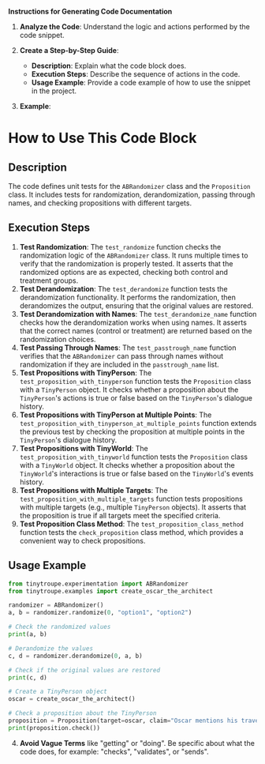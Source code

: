 **Instructions for Generating Code Documentation**

1. **Analyze the Code**: Understand the logic and actions performed by the code snippet.

2. **Create a Step-by-Step Guide**:
    - **Description**: Explain what the code block does.
    - **Execution Steps**: Describe the sequence of actions in the code.
    - **Usage Example**: Provide a code example of how to use the snippet in the project.

3. **Example**:

How to Use This Code Block
=========================================================================================

Description
-------------------------
The code defines unit tests for the `ABRandomizer` class and the `Proposition` class. It includes tests for randomization, derandomization, passing through names, and checking propositions with different targets.

Execution Steps
-------------------------
1. **Test Randomization**: The `test_randomize` function checks the randomization logic of the `ABRandomizer` class. It runs multiple times to verify that the randomization is properly tested. It asserts that the randomized options are as expected, checking both control and treatment groups.
2. **Test Derandomization**: The `test_derandomize` function tests the derandomization functionality. It performs the randomization, then derandomizes the output, ensuring that the original values are restored.
3. **Test Derandomization with Names**: The `test_derandomize_name` function checks how the derandomization works when using names. It asserts that the correct names (control or treatment) are returned based on the randomization choices.
4. **Test Passing Through Names**: The `test_passtrough_name` function verifies that the `ABRandomizer` can pass through names without randomization if they are included in the `passtrough_name` list.
5. **Test Propositions with TinyPerson**: The `test_proposition_with_tinyperson` function tests the `Proposition` class with a `TinyPerson` object. It checks whether a proposition about the `TinyPerson`'s actions is true or false based on the `TinyPerson`'s dialogue history.
6. **Test Propositions with TinyPerson at Multiple Points**: The `test_proposition_with_tinyperson_at_multiple_points` function extends the previous test by checking the proposition at multiple points in the `TinyPerson`'s dialogue history.
7. **Test Propositions with TinyWorld**: The `test_proposition_with_tinyworld` function tests the `Proposition` class with a `TinyWorld` object. It checks whether a proposition about the `TinyWorld`'s interactions is true or false based on the `TinyWorld`'s events history.
8. **Test Propositions with Multiple Targets**: The `test_proposition_with_multiple_targets` function tests propositions with multiple targets (e.g., multiple `TinyPerson` objects). It asserts that the proposition is true if all targets meet the specified criteria.
9. **Test Proposition Class Method**: The `test_proposition_class_method` function tests the `check_proposition` class method, which provides a convenient way to check propositions.

Usage Example
-------------------------

```python
from tinytroupe.experimentation import ABRandomizer
from tinytroupe.examples import create_oscar_the_architect

randomizer = ABRandomizer()
a, b = randomizer.randomize(0, "option1", "option2")

# Check the randomized values
print(a, b)

# Derandomize the values
c, d = randomizer.derandomize(0, a, b)

# Check if the original values are restored
print(c, d)

# Create a TinyPerson object
oscar = create_oscar_the_architect()

# Check a proposition about the TinyPerson
proposition = Proposition(target=oscar, claim="Oscar mentions his travel preferences.")
print(proposition.check())
```

4. **Avoid Vague Terms** like "getting" or "doing". Be specific about what the code does, for example: "checks", "validates", or "sends".